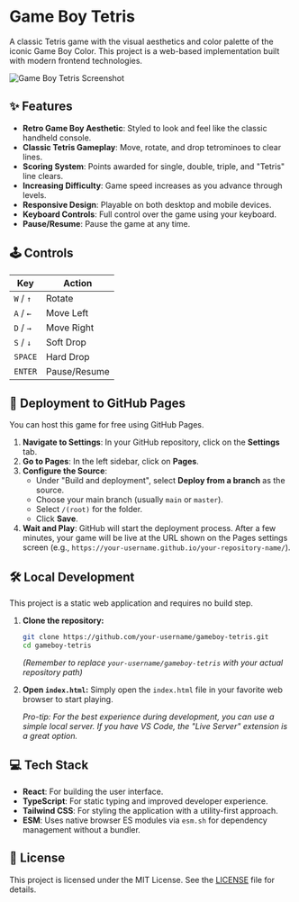 # Game Boy Tetris

A classic Tetris game with the visual aesthetics and color palette of the iconic Game Boy Color. This project is a web-based implementation built with modern frontend technologies.

![Game Boy Tetris Screenshot](https://raw.githubusercontent.com/google/generative-ai-docs/main/site/en/gemini-api/docs/common_use_cases/images/tetris.png)

## ✨ Features

-   **Retro Game Boy Aesthetic**: Styled to look and feel like the classic handheld console.
-   **Classic Tetris Gameplay**: Move, rotate, and drop tetrominoes to clear lines.
-   **Scoring System**: Points awarded for single, double, triple, and "Tetris" line clears.
-   **Increasing Difficulty**: Game speed increases as you advance through levels.
-   **Responsive Design**: Playable on both desktop and mobile devices.
-   **Keyboard Controls**: Full control over the game using your keyboard.
-   **Pause/Resume**: Pause the game at any time.

## 🕹️ Controls

| Key           | Action        |
| ------------- | ------------- |
| `W` / `↑`     | Rotate        |
| `A` / `←`     | Move Left     |
| `D` / `→`     | Move Right    |
| `S` / `↓`     | Soft Drop     |
| `SPACE`       | Hard Drop     |
| `ENTER`       | Pause/Resume  |

## 🚀 Deployment to GitHub Pages

You can host this game for free using GitHub Pages.

1.  **Navigate to Settings**: In your GitHub repository, click on the **Settings** tab.
2.  **Go to Pages**: In the left sidebar, click on **Pages**.
3.  **Configure the Source**:
    - Under "Build and deployment", select **Deploy from a branch** as the source.
    - Choose your main branch (usually `main` or `master`).
    - Select `/(root)` for the folder.
    - Click **Save**.
4.  **Wait and Play**: GitHub will start the deployment process. After a few minutes, your game will be live at the URL shown on the Pages settings screen (e.g., `https://your-username.github.io/your-repository-name/`).

## 🛠️ Local Development

This project is a static web application and requires no build step.

1.  **Clone the repository:**
    ```bash
    git clone https://github.com/your-username/gameboy-tetris.git
    cd gameboy-tetris
    ```
    *(Remember to replace `your-username/gameboy-tetris` with your actual repository path)*

2.  **Open `index.html`:**
    Simply open the `index.html` file in your favorite web browser to start playing.

    *Pro-tip: For the best experience during development, you can use a simple local server. If you have VS Code, the "Live Server" extension is a great option.*

## 💻 Tech Stack

-   **React**: For building the user interface.
-   **TypeScript**: For static typing and improved developer experience.
-   **Tailwind CSS**: For styling the application with a utility-first approach.
-   **ESM**: Uses native browser ES modules via `esm.sh` for dependency management without a bundler.

## 📄 License

This project is licensed under the MIT License. See the [LICENSE](LICENSE) file for details.

